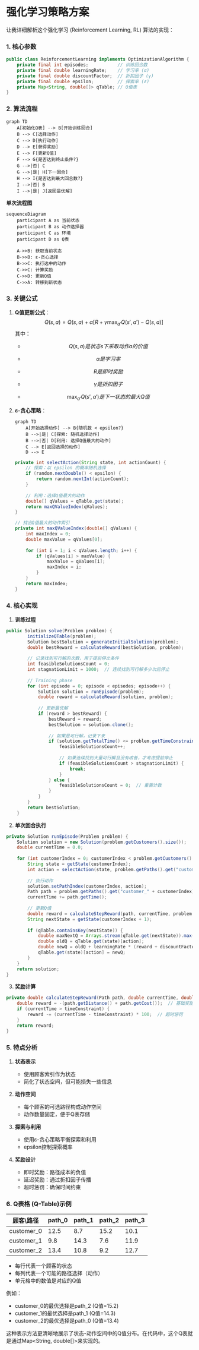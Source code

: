 # 强化学习策略方案

让我详细解析这个强化学习 (Reinforcement Learning, RL) 算法的实现：

### 1. 核心参数

```java:src/main/java/algorithm/ReinforcementLearning.java
public class ReinforcementLearning implements OptimizationAlgorithm {
    private final int episodes;           // 训练回合数
    private final double learningRate;    // 学习率 (α)
    private final double discountFactor;  // 折扣因子 (γ)
    private final double epsilon;         // 探索率 (ε)
    private Map<String, double[]> qTable; // Q值表
}
```

### 2. 算法流程

```mermaid
graph TD
    A[初始化Q表] --> B[开始训练回合]
    B --> C[选择动作]
    C --> D[执行动作]
    D --> E[获得奖励]
    E --> F[更新Q值]
    F --> G{是否达到终止条件?}
    G -->|否| C
    G -->|是| H[下一回合]
    H --> I{是否达到最大回合数?}
    I -->|否| B
    I -->|是| J[返回最优解]
```

**单次流程图**

```mermaid
sequenceDiagram
    participant A as 当前状态
    participant B as 动作选择器
    participant C as 环境
    participant D as Q表
  
    A->>B: 获取当前状态
    B->>B: ε-贪心选择
    B->>C: 执行选中的动作
    C->>C: 计算奖励
    C->>D: 更新Q值
    C->>A: 转移到新状态
```

### 3. 关键公式

1. **Q值更新公式**：
   $$
   Q(s,a) = Q(s,a) + α[R + γ\max_{a'}Q(s',a') - Q(s,a)]
   $$
   其中：

   - $$
     Q(s,a)是状态s下采取动作a的价值
     $$

   - $$
     α 是学习率
     $$

   - $$
     R 是即时奖励
     $$

   - $$
     γ 是折扣因子
     $$

   - $$
     \max_{a'}Q(s',a') 是下一状态的最大Q值
     $$

2. **ε-贪心策略**：

   ```mermaid
   graph TD
       A[开始选择动作] --> B{随机数 < epsilon?}
       B -->|是| C[探索: 随机选择动作]
       B -->|否| D[利用: 选择Q值最大的动作]
       C --> E[返回选择的动作]
       D --> E
   ```

   

   ```java:src/main/java/algorithm/ReinforcementLearning.java
   private int selectAction(String state, int actionCount) {
       // 探索：以 epsilon 的概率随机选择
       if (random.nextDouble() < epsilon) {
           return random.nextInt(actionCount);
       }
     
       // 利用：选择Q值最大的动作
       double[] qValues = qTable.get(state);
       return maxQValueIndex(qValues);
   }
   
   // 找出Q值最大的动作索引
   private int maxQValueIndex(double[] qValues) {
       int maxIndex = 0;
       double maxValue = qValues[0];
     
       for (int i = 1; i < qValues.length; i++) {
           if (qValues[i] > maxValue) {
               maxValue = qValues[i];
               maxIndex = i;
           }
       }
       return maxIndex;
   }
   ```

### 4. 核心实现

1. **训练过程**

```java:src/main/java/algorithm/ReinforcementLearning.java
public Solution solve(Problem problem) {
        initializeQTable(problem);
        Solution bestSolution = generateInitialSolution(problem);
        double bestReward = calculateReward(bestSolution, problem);
        
        // 记录找到可行解的次数，用于提前停止条件
        int feasibleSolutionsCount = 0;
        int stagnationLimit = 1000;  // 连续找到可行解多少次后停止
        
        // Training phase
        for (int episode = 0; episode < episodes; episode++) {
            Solution solution = runEpisode(problem);
            double reward = calculateReward(solution, problem);
            
            // 更新最优解
            if (reward > bestReward) {
                bestReward = reward;
                bestSolution = solution.clone();
                
                // 如果是可行解，记录下来
                if (solution.getTotalTime() <= problem.getTimeConstraint()) {
                    feasibleSolutionsCount++;
                    
                    // 如果连续找到大量可行解且没有改善，才考虑提前停止
                    if (feasibleSolutionsCount > stagnationLimit) {
                        break;
                    }
                } else {
                    feasibleSolutionsCount = 0;  // 重置计数
                }
            }
        }
        return bestSolution;
    }
```

2. **单次回合执行**

```java:src/main/java/algorithm/ReinforcementLearning.java
private Solution runEpisode(Problem problem) {
    Solution solution = new Solution(problem.getCustomers().size());
    double currentTime = 0.0;
  
    for (int customerIndex = 0; customerIndex < problem.getCustomers().size(); customerIndex++) {
        String state = getState(customerIndex);
        int action = selectAction(state, problem.getPaths().get("customer_" + customerIndex).size());
    
        // 执行动作
        solution.setPathIndex(customerIndex, action);
        Path path = problem.getPaths().get("customer_" + customerIndex).get(action);
        currentTime += path.getTime();
    
        // 更新Q值
        double reward = calculateStepReward(path, currentTime, problem.getTimeConstraint());
        String nextState = getState(customerIndex + 1);
    
        if (qTable.containsKey(nextState)) {
            double maxNextQ = Arrays.stream(qTable.get(nextState)).max().orElse(0.0);
            double oldQ = qTable.get(state)[action];
            double newQ = oldQ + learningRate * (reward + discountFactor * maxNextQ - oldQ);
            qTable.get(state)[action] = newQ;
        }
    }
    return solution;
}
```

3. **奖励计算**

```java:src/main/java/algorithm/ReinforcementLearning.java
private double calculateStepReward(Path path, double currentTime, double timeConstraint) {
    double reward = -(path.getDistance() + path.getCost());  // 基础奖励为负的成本
    if (currentTime > timeConstraint) {
        reward -= (currentTime - timeConstraint) * 100;  // 超时惩罚
    }
    return reward;
}
```

### 5. 特点分析

1. **状态表示**

   - 使用顾客索引作为状态
   - 简化了状态空间，但可能损失一些信息
2. **动作空间**

   - 每个顾客的可选路径构成动作空间
   - 动作数量固定，便于Q表存储
3. **探索与利用**

   - 使用ε-贪心策略平衡探索和利用
   - epsilon控制探索概率
4. **奖励设计**

   - 即时奖励：路径成本的负值
   - 延迟奖励：通过折扣因子传播
   - 超时惩罚：确保时间约束

### 6. Q表格 (Q-Table)示例

| 顾客\路径  | path_0 | path_1 | path_2 | path_3 |
| ---------- | ------ | ------ | ------ | ------ |
| customer_0 | 12.5   | 8.7    | 15.2   | 10.1   |
| customer_1 | 9.8    | 14.3   | 7.6    | 11.9   |
| customer_2 | 13.4   | 10.8   | 9.2    | 12.7   |

- 每行代表一个顾客的状态
- 每列代表一个可能的路径选择（动作）
- 单元格中的数值是对应的Q值

例如：
- customer_0的最优选择是path_2 (Q值=15.2)
- customer_1的最优选择是path_1 (Q值=14.3)
- customer_2的最优选择是path_0 (Q值=13.4)

这种表示方法更清晰地展示了状态-动作空间中的Q值分布。在代码中，这个Q表就是通过Map<String, double[]>来实现的。
